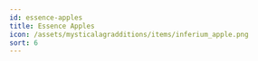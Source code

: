 ```yaml
---
id: essence-apples
title: Essence Apples
icon: /assets/mysticalagradditions/items/inferium_apple.png
sort: 6
---
```


